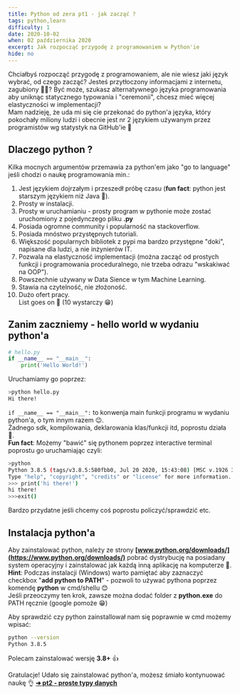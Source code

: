 ```yaml
---
title: Python od zera pt1 - jak zacząć ?
tags: python,learn
difficulty: 1
date: 2020-10-02
when: 02 października 2020
excerpt: Jak rozpocząć przygodę z programowaniem w Python'ie
hide: no
---
```

Chciałbyś rozpocząć przygodę z programowaniem, ale nie wiesz jaki język wybrać, od czego zacząć? Jesteś przytłoczony informacjami z internetu, zagubiony 🥺😵? Być może, szukasz alternatywnego języka programowania aby uniknąc statycznego typowania i "ceremonii", chcesz mieć więcej elastyczności w implementacji?  
Mam nadzieję, że uda mi się cie przekonać do python'a języka, który pokochały miliony ludzi i obecnie jest nr 2 językiem używanym przez programistów wg statystyk na GitHub'ie 🥳  

## Dlaczego python ?

Kilka mocnych argumentów przemawia za python'em jako "go to language" jeśli chodzi o naukę programowania min.:  

1. Jest językiem dojrzałym i przeszedł próbę czasu (**fun fact**: python jest starszym językiem niż Java 🤯).  
2. Prosty w instalacji.  
3. Prosty w uruchamianiu - prosty program w pythonie może zostać uruchomiony z pojedynczego pliku **.py**  
4. Posiada ogromne community i popularność na stackoverflow.
5. Posiada mnóstwo przystępnych tutoriali.
6. Większość popularnych bibliotek z pypi ma bardzo przystępne "doki", napisane dla ludzi, a nie inżynierów IT.
7. Pozwala na elastyczność implementacji (można zacząć od prostych funkcji i programowania proceduralnego, nie trzeba odrazu "wskakiwać na OOP").  
8. Powszechnie używany w Data Sience w tym Machine Learning.
9. Stawia na czytelność, nie złożoność.
10. Dużo ofert pracy.  
List goes on 🤖 (10 wystarczy 😁)  

## Zanim zaczniemy - hello world w wydaniu python'a  

```python
# hello.py
if __name__ == "__main__":
    print('Hello World!')
```

Uruchamiamy go poprzez:  

```sh
>python hello.py
Hi there!
```

`if __name__ == "__main__":` to konwenja main funkcji programu w wydaniu python'a, o tym innym razem 😉.  
Żadnego sdk, kompilowania, deklarowania klas/funkcji itd, poprostu działa 🤯.  
**Fun fact**: Możemy "bawić" się pythonem poprzez interactive terminal poprostu go uruchamiając czyli:  

```sh
>python
Python 3.8.5 (tags/v3.8.5:580fbb0, Jul 20 2020, 15:43:08) [MSC v.1926 32 bit (Intel)] on win32
Type "help", "copyright", "credits" or "license" for more information.
>>> print('hi there!')
hi there!
>>>exit()
```

Bardzo przydatne jeśli chcemy coś poprostu policzyć/sprawdzić etc.  

## Instalacja python'a

Aby zainstalować python, należy ze strony **[www.python.org/downloads/](https://www.python.org/downloads/)** pobrać dystrybucję na posiadany system operacyjny i zainstalować jak każdą inną aplikację na komputerze 🤖.  
**Hint**: Podczas instalacji (Windows) warto pamiętać aby zaznaczyć checkbox "**add python to PATH**" - pozwoli to używać pythona poprzez komendę **python** w cmd/shellu 😊  
Jeśli przeoczymy ten krok, zawsze można dodać folder z **python.exe** do PATH ręcznie (google pomoże 😁)

Aby sprawdzić czy python zainstallował nam się poprawnie w cmd możemy wpisać:  

```sh
python --version
Python 3.8.5
```  

Polecam zainstalować wersję **3.8+** 👍  

Gratulacje! Udało się zainstalować python'a, możesz śmiało kontynuować naukę 👌 
**[➜ pt2 - proste typy danych](/blog/python-od-zera-pt2-proste-typy-danych)**
